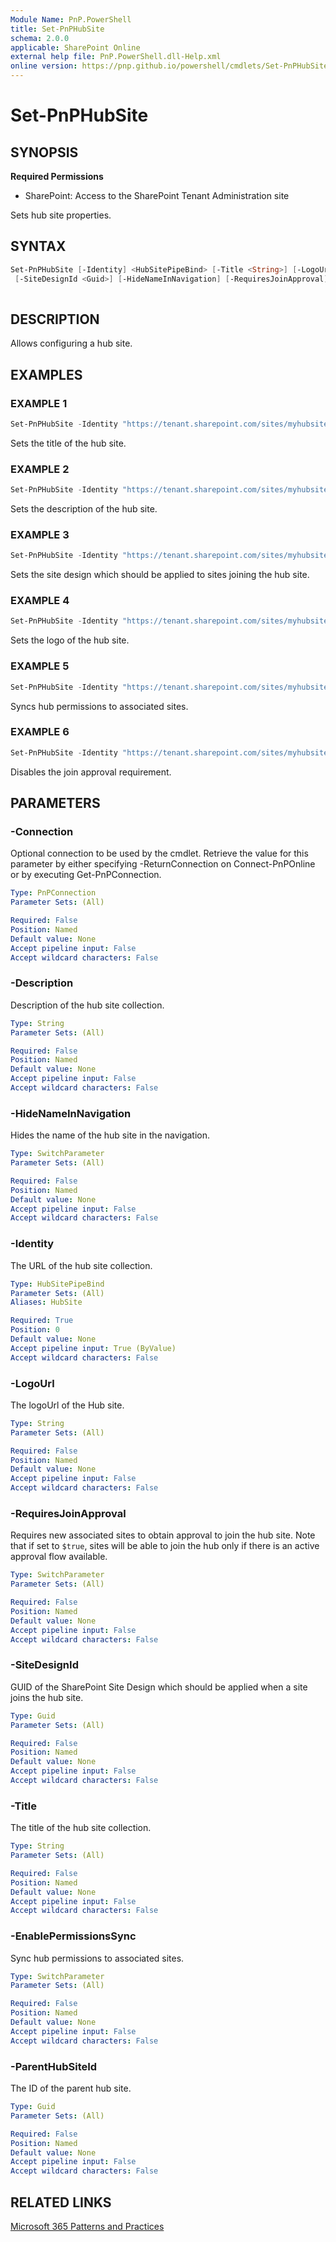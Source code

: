 ```yaml
---
Module Name: PnP.PowerShell
title: Set-PnPHubSite
schema: 2.0.0
applicable: SharePoint Online
external help file: PnP.PowerShell.dll-Help.xml
online version: https://pnp.github.io/powershell/cmdlets/Set-PnPHubSite.html
---
```

 
# Set-PnPHubSite

## SYNOPSIS

**Required Permissions**

* SharePoint: Access to the SharePoint Tenant Administration site

Sets hub site properties.

## SYNTAX

```powershell
Set-PnPHubSite [-Identity] <HubSitePipeBind> [-Title <String>] [-LogoUrl <String>] [-Description <String>]
 [-SiteDesignId <Guid>] [-HideNameInNavigation] [-RequiresJoinApproval] [-EnablePermissionsSync] [-ParentHubSiteId <Guid>] [-Connection <PnPConnection>]
 
```

## DESCRIPTION
Allows configuring a hub site.

## EXAMPLES

### EXAMPLE 1
```powershell
Set-PnPHubSite -Identity "https://tenant.sharepoint.com/sites/myhubsite" -Title "My New Title"
```

Sets the title of the hub site.

### EXAMPLE 2
```powershell
Set-PnPHubSite -Identity "https://tenant.sharepoint.com/sites/myhubsite" -Description "My updated description"
```

Sets the description of the hub site.

### EXAMPLE 3
```powershell
Set-PnPHubSite -Identity "https://tenant.sharepoint.com/sites/myhubsite" -SiteDesignId df8a3ef1-9603-44c4-abd9-541aea2fa745
```

Sets the site design which should be applied to sites joining the hub site.

### EXAMPLE 4
```powershell
Set-PnPHubSite -Identity "https://tenant.sharepoint.com/sites/myhubsite" -LogoUrl "https://tenant.sharepoint.com/SiteAssets/Logo.png"
```

Sets the logo of the hub site.

### EXAMPLE 5
```powershell
Set-PnPHubSite -Identity "https://tenant.sharepoint.com/sites/myhubsite" -EnablePermissionsSync
```

Syncs hub permissions to associated sites.

### EXAMPLE 6
```powershell
Set-PnPHubSite -Identity "https://tenant.sharepoint.com/sites/myhubsite" -RequiresJoinApproval:$false
```
Disables the join approval requirement.

## PARAMETERS

### -Connection
Optional connection to be used by the cmdlet. Retrieve the value for this parameter by either specifying -ReturnConnection on Connect-PnPOnline or by executing Get-PnPConnection.

```yaml
Type: PnPConnection
Parameter Sets: (All)

Required: False
Position: Named
Default value: None
Accept pipeline input: False
Accept wildcard characters: False
```

### -Description
Description of the hub site collection.

```yaml
Type: String
Parameter Sets: (All)

Required: False
Position: Named
Default value: None
Accept pipeline input: False
Accept wildcard characters: False
```

### -HideNameInNavigation
Hides the name of the hub site in the navigation.
```yaml
Type: SwitchParameter
Parameter Sets: (All)

Required: False
Position: Named
Default value: None
Accept pipeline input: False
Accept wildcard characters: False
```

### -Identity
The URL of the hub site collection.

```yaml
Type: HubSitePipeBind
Parameter Sets: (All)
Aliases: HubSite

Required: True
Position: 0
Default value: None
Accept pipeline input: True (ByValue)
Accept wildcard characters: False
```

### -LogoUrl
The logoUrl of the Hub site.

```yaml
Type: String
Parameter Sets: (All)

Required: False
Position: Named
Default value: None
Accept pipeline input: False
Accept wildcard characters: False
```

### -RequiresJoinApproval
Requires new associated sites to obtain approval to join the hub site. Note that if set to `$true`, sites will be able to join the hub only if there is an active approval flow available.

```yaml
Type: SwitchParameter
Parameter Sets: (All)

Required: False
Position: Named
Default value: None
Accept pipeline input: False
Accept wildcard characters: False
```

### -SiteDesignId
GUID of the SharePoint Site Design which should be applied when a site joins the hub site.

```yaml
Type: Guid
Parameter Sets: (All)

Required: False
Position: Named
Default value: None
Accept pipeline input: False
Accept wildcard characters: False
```

### -Title
The title of the hub site collection.

```yaml
Type: String
Parameter Sets: (All)

Required: False
Position: Named
Default value: None
Accept pipeline input: False
Accept wildcard characters: False
```

### -EnablePermissionsSync
Sync hub permissions to associated sites.

```yaml
Type: SwitchParameter
Parameter Sets: (All)

Required: False
Position: Named
Default value: None
Accept pipeline input: False
Accept wildcard characters: False
```

### -ParentHubSiteId
The ID of the parent hub site.

```yaml
Type: Guid
Parameter Sets: (All)

Required: False
Position: Named
Default value: None
Accept pipeline input: False
Accept wildcard characters: False
```

## RELATED LINKS

[Microsoft 365 Patterns and Practices](https://aka.ms/m365pnp)

